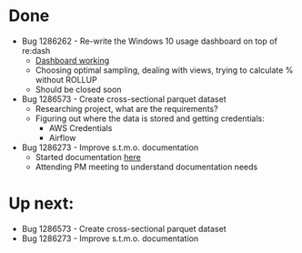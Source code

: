 # Done

* Bug 1286262 - Re-write the Windows 10 usage dashboard on top of re:dash
    * [Dashboard working](https://sql.telemetry.mozilla.org/dashboard/windows-10-user-strata)
    * Choosing optimal sampling, dealing with views, trying to calculate % without ROLLUP
    * Should be closed soon
* Bug 1286573 - Create cross-sectional parquet dataset
    * Researching project, what are the requirements?
    * Figuring out where the data is stored and getting credentials:
        * AWS Credentials
        * Airflow
* Bug 1286273 - Improve s.t.m.o. documentation
    * Started documentation [here](https://docs.google.com/document/d/1HuqsIeUkjfCc2wC1GL3w6v_SKsdyeAoHXxfp05KLaA8/preview)
    * Attending PM meeting to understand documentation needs

# Up next:

* Bug 1286573 - Create cross-sectional parquet dataset
* Bug 1286273 - Improve s.t.m.o. documentation
